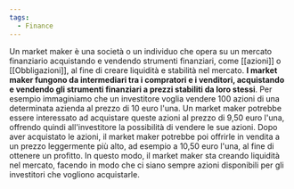 ```yaml
---
tags:
  - Finance
---
```

Un market maker è una società o un individuo che opera su un mercato finanziario acquistando e vendendo strumenti finanziari, come [[azioni]] o [[Obbligazioni]], al fine di creare liquidità e stabilità nel mercato.
**I market maker fungono da intermediari tra i compratori e i venditori, acquistando e vendendo gli strumenti finanziari a prezzi stabiliti da loro stessi**.
Per esempio immaginiamo che un investitore voglia vendere 100 azioni di una determinata azienda al prezzo di 10 euro l'una. Un market maker potrebbe essere interessato ad acquistare queste azioni al prezzo di 9,50 euro l'una, offrendo quindi all'investitore la possibilità di vendere le sue azioni. Dopo aver acquistato le azioni, il market maker potrebbe poi offrirle in vendita a un prezzo leggermente più alto, ad esempio a 10,50 euro l'una, al fine di ottenere un profitto. In questo modo, il market maker sta creando liquidità nel mercato, facendo in modo che ci siano sempre azioni disponibili per gli investitori che vogliono acquistarle. 